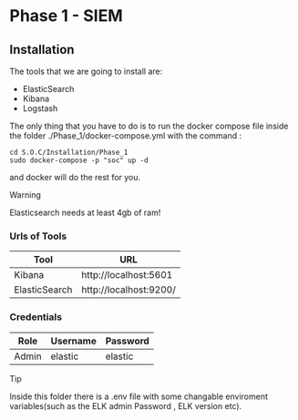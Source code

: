 
# Phase 1 - SIEM


## Installation

The tools that we are going to install are:

- ElasticSearch
- Kibana
- Logstash

The only thing that you have to do is to run the docker compose file inside the folder ./Phase_1/docker-compose.yml with the command :

    cd S.O.C/Installation/Phase_1
    sudo docker-compose -p "soc" up -d


and docker will do the rest for you.

>[!Warning]
> Elasticsearch needs at least 4gb of ram!


### Urls of Tools

| Tool          | URL                        |
|---------------|----------------------------|
| Kibana        | http://localhost:5601      |
| ElasticSearch | http://localhost:9200/     |

### Credentials

| Role          | Username | Password |
|---------------|----------|----------|
| Admin         | elastic  | elastic  |



> [!TIP]
> Inside this folder there is a .env file with some changable enviroment variables(such as the ELK admin Password , ELK version etc).

